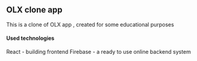 ## OLX clone app

This is a clone of OLX app , created for some educational purposes

#### Used technologies

React - building frontend
Firebase - a ready to use online backend system
